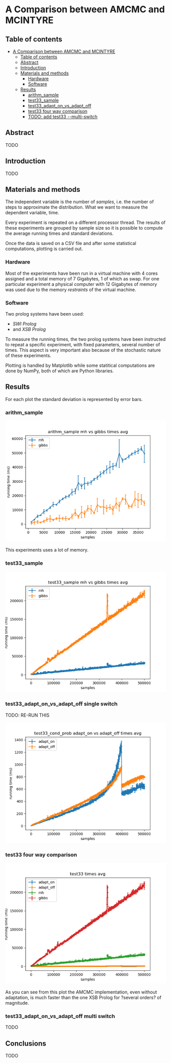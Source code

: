 # A Comparison between AMCMC and MCINTYRE

## Table of contents

[](TOC)

- [A Comparison between AMCMC and MCINTYRE](#a-comparison-between-amcmc-and-mcintyre)
    - [Table of contents](#table-of-contents)
    - [Abstract](#abstract)
    - [Introduction](#introduction)
    - [Materials and methods](#materials-and-methods)
        - [Hardware](#hardware)
        - [Software](#software)
    - [Results](#results)
        - [arithm_sample](#arithm_sample)
        - [test33_sample](#test33_sample)
        - [test33_adapt_on_vs_adapt_off](#test33_adapt_on_vs_adapt_off)
        - [test33 four way comparison](#test33-four-way-comparison)
        - [TODO: add test33 --multi-switch](#todo-add-test33---multi-switch)

[](TOC)

## Abstract

TODO

## Introduction

TODO

## Materials and methods

The independent variable is the number of *samples*, i.e. the number of steps 
to approximate the distribution. What we want to measure the dependent 
variable, time.

Every experiment is repeated on a different processor thread. The results of 
these experiments are grouped by sample size so it is possible to compute the 
average running times and standard deviations.

Once the data is saved on a CSV file and after some statistical 
computations, plotting is carried out.

### Hardware

Most of the experiments have been run in a virtual machine with 4 cores 
assigned and a total memory of 7 Gigabytes, 1 of which as swap. For one 
particular experiment a physical computer with 12 Gigabytes of memory was used 
due to the memory *restraints* of the virtual machine.

### Software

Two prolog systems have been used:
- *SWI Prolog*
- and *XSB Prolog*

To measure the running times, the two prolog systems have been instructed to 
repeat a specific experiment, with fixed parameters, several number of times. 
This aspect is very important also because of the stochastic nature of these 
experiments. 

Plotting is handled by Matplotlib while some statitical computations are done 
by NumPy, both of which are Python libraries.

## Results

For each plot the standard deviation is represented by error bars.

### arithm_sample

![plot_arithm_sample_mh_vs_gibbs_probs.png](plot_arithm_sample_mh_vs_gibbs_times.png)

This experiments uses a lot of memory.

### test33_sample

![plot_test33_sample_mh_vs_gibbs_times.png](plot_test33_sample_mh_vs_gibbs_times.png)

### test33_adapt_on_vs_adapt_off single switch

TODO: RE-RUN THIS

![plot_test33_cond_prob_adapt_on_vs_adapt_off_times.png](plot_test33_cond_prob_adapt_on_vs_adapt_off_times.png)

### test33 four way comparison

![plot_test33_times.png](plot_test33_times.png)

As you can see from this plot the AMCMC implementation, even without 
adaptation, is much faster than the one XSB Prolog for ?several orders? of 
magnitude.

### test33_adapt_on_vs_adapt_off multi switch

TODO

## Conclusions

TODO
